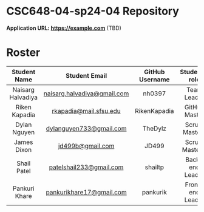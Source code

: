# CSC648-04-sp24-04 Repository

**Application URL: <https://example.com>** (TBD)

# Roster

| Student Name          | Student Email                   | GitHub Username  | Student's role       |
| :-------------------: | :-----------------------------: | :-------------:  | :------------------: |
|   Naisarg Halvadiya   |   naisarg.halvadiya@gmail.com   |   nh0397         |   Team Leader        |
|   Riken Kapadia       |   rkapadia@mail.sfsu.edu        |   RikenKapadia   |   GitHub Master      |
|   Dylan Nguyen        |   dylanguyen733@gmail.com       |   TheDylz        |   Scrum Master I     |
|   James Dixon         |   jd499b@gmail.com              |   JD499          |   Scrum Master II    |
|   Shail Patel         |   patelshail233@gmail.com       |   shailtp        |   Back-end Leader    |
|   Pankuri Khare       |   pankurikhare17@gmail.com      |   pankurik       |   Front-end Leader   |

